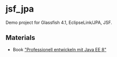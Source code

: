# jsf_jpa
Demo project for Glassfish 4.1, EclipseLink/JPA, JSF.

## Materials
- Book <a href="https://github.com/salvanos/ProfessionellEntwickelnMitJavaEE8">"Professionell entwickeln mit Java EE 8"</a>
